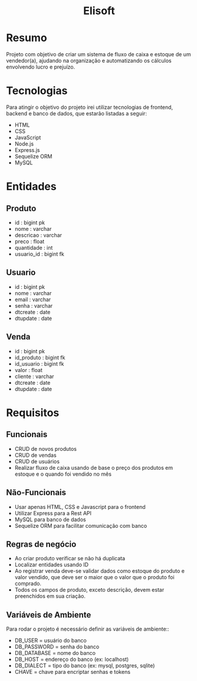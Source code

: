 # <p align="center"> Elisoft </p>

# Resumo

Projeto com objetivo de criar um sistema de fluxo de caixa e estoque de um vendedor(a), ajudando na organização e automatizando os cálculos envolvendo lucro e prejuízo.

# Tecnologias

Para atingir o objetivo do projeto irei utilizar tecnologias de frontend, backend e banco de dados, que estarão listadas a seguir:

- HTML
- CSS
- JavaScript
- Node.js
- Express.js
- Sequelize ORM
- MySQL

# Entidades

## Produto

- id : bigint pk
- nome : varchar
- descricao : varchar
- preco : float
- quantidade : int
- usuario_id : bigint fk

## Usuario

- id : bigint pk
- nome : varchar
- email : varchar
- senha : varchar
- dtcreate : date
- dtupdate : date

## Venda

- id : bigint pk
- id_produto : bigint fk
- id_usuario : bigint fk
- valor : float
- cliente : varchar
- dtcreate : date
- dtupdate : date

# Requisitos

## Funcionais

- CRUD de novos produtos
- CRUD de vendas
- CRUD de usuários
- Realizar fluxo de caixa usando de base o preço dos produtos em estoque e o quando foi vendido no mês

## Não-Funcionais

- Usar apenas HTML, CSS e Javascript para o frontend
- Utilizar Express para a Rest API
- MySQL para banco de dados
- Sequelize ORM para facilitar comunicação com banco

## Regras de negócio

- Ao criar produto verificar se não há duplicata
- Localizar entidades usando ID
- Ao registrar venda deve-se validar dados como estoque do produto e valor vendido, que deve ser o maior que o valor que o produto foi comprado.
- Todos os campos de produto, exceto descrição, devem estar preenchidos em sua criação.

## Variáveis de Ambiente
Para rodar o projeto é necessário definir as variáveis de ambiente::
- DB_USER = usuário do banco
- DB_PASSWORD = senha do banco
- DB_DATABASE = nome do banco
- DB_HOST = endereço do banco (ex: localhost)
- DB_DIALECT = tipo do banco (ex: mysql, postgres, sqlite)
- CHAVE = chave para encriptar senhas e tokens